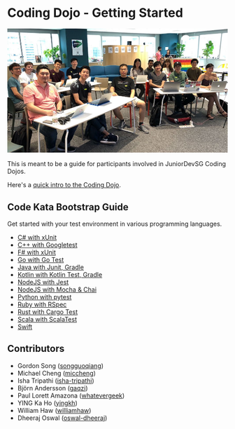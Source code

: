 # Coding Dojo - Getting Started

![First Developer's Gym](./images/first_dev_gym.jpg)

This is meant to be a guide for participants involved in JuniorDevSG Coding Dojos.

Here's a [quick intro to the Coding Dojo](https://docs.google.com/presentation/d/1c7jKltjGG8nK3r7iwODpC6qbZ4MxN1Iwd_e4zxgG1NY/edit?usp=sharing).

## Code Kata Bootstrap Guide

Get started with your test environment in various programming languages.

- [C# with xUnit](./csharp_xunit.md)
- [C++ with Googletest](./c++_gtest.md)
- [F# with xUnit](./fsharp_xunit.md)
- [Go with Go Test](./golang_gotest.md)
- [Java with Junit, Gradle](./java_junit.md)
- [Kotlin with Kotlin Test, Gradle](./kotlin_kotlintest.md)
- [NodeJS with Jest](./nodejs_jest.md)
- [NodeJS with Mocha & Chai](./nodejs_mocha.md)
- [Python with pytest](./python_pytest.md)
- [Ruby with RSpec](./ruby_rspec.md)
- [Rust with Cargo Test](./rust_cargotest.md)
- [Scala with ScalaTest](./scala_scalatest.md)
- [Swift](./swift.md)

## Contributors

- Gordon Song ([songguoqiang](https://github.com/songguoqiang))
- Michael Cheng ([miccheng](https://github.com/miccheng))
- Isha Tripathi ([isha-tripathi](https://github.com/isha-tripathi))
- Björn Andersson ([gaqzi](https://github.com/gaqzi))
- Paul Lorett Amazona ([whatevergeek](https://github.com/whatevergeek))
- YING Ka Ho ([yingkh](https://github.com/yingkh))
- William Haw ([williamhaw](https://github.com/williamhaw))
- Dheeraj Oswal ([oswal-dheeraj](https://github.com/oswal-dheeraj))
